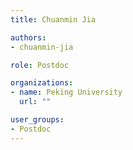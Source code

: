 ```yaml
---
title: Chuanmin Jia

authors:
- chuanmin-jia

role: Postdoc

organizations:
- name: Peking University
  url: ""

user_groups:
- Postdoc
---
```

